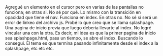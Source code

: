 Agregué un elemento en el cursor pero en varias de las pantallas no funciona; en otras si. No sé por qué.
Lo mismo con la transición en opacidad que tiene el nav. Funciona en index. En otras no.
No sé si será un error de linkeo del archivo js.
Probé lo que creo que se llama splashpage. Una pagina de inicio previa que luego debería llevarte al index. No logré vincular una con la otra. Es decir, mi idea es que la primer pagina de inicio sea splashpage.html, pasa un tiempo, se abre el index. Buscando lo consegui. El tema es que termina pasando infinitamente desde el index a la splashpage, etc etc etc. 

